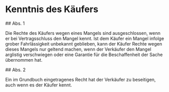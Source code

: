 # Kenntnis des Käufers



\#\# Abs. 1

 Die Rechte des Käufers wegen eines Mangels sind ausgeschlossen, wenn er bei Vertragsschluss den Mangel kennt. Ist dem Käufer ein Mangel infolge grober Fahrlässigkeit unbekannt geblieben, kann der Käufer Rechte wegen dieses Mangels nur geltend machen, wenn der Verkäufer den Mangel arglistig verschwiegen oder eine Garantie für die Beschaffenheit der Sache übernommen hat.

\#\# Abs. 2

 Ein im Grundbuch eingetragenes Recht hat der Verkäufer zu beseitigen, auch wenn es der Käufer kennt. 

